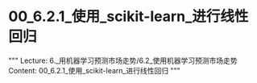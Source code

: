 # 00_6.2.1_使用_scikit-learn_进行线性回归

"""
Lecture: 6._用机器学习预测市场走势/6.2_使用机器学习预测市场走势
Content: 00_6.2.1_使用_scikit-learn_进行线性回归
"""

